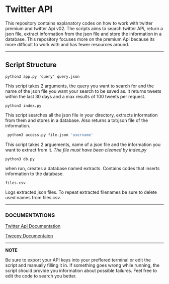 # **Twitter API** 

This repository contains explanatory codes on how to work with twitter premium and twitter Api v02. The scripts aims to search twitter APi, return a json file, extract information from the json file and store the information in a database. This  repository focuses more on the premium Api because its more difficult to work with and has fewer resources around.

---

## **Script Structure**
    python3 app.py 'query' query.json 
     
This script takes 2 arguments, the query you want to search for and the name of the json file you want your search to be saved as. it returns tweets within the last 30 days and a max results of 100 tweets per request.
  
    python3 index.py
 This script searches all the json file in your directory, extracts information from them and stores in a database. Also returns a txt/json file of the information. 
```bash
 python3 access.py file.json 'username'
 ```
This script takes 2 arguements, name of a json file and the information you want to extract from it. *The file must have been cleaned by index.py*

    python3 db.py
when run, creates a database named extracts. Contains codes that inserts information to the database.

    files.csv
Logs extracted json files. To repeat extracted filenames be sure to delete used names from files.csv. 

---

### **DOCUMENTATIONS**
[Twitter Api Documentation](https://developer.twitter.com/en/docs/twitter-api/premium/search-api/api-reference/premium-search)

[Tweepy Documentaion](https://docs.tweepy.org/en/stable/api.html#premium-search-apis)

---
**NOTE**

Be sure to export your API keys into your preffered terminal or edit the script and manually filling it in. If something goes wrong while running, the script should provide you information about possible failures. Feel free to edit the code to search you better.
